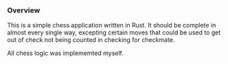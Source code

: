 ### Overview

This is a simple chess application written in Rust. It should be complete in almost every single way, excepting certain moves that could be used to get out of check not being counted 
in checking for checkmate.

All chess logic was implememted myself.
